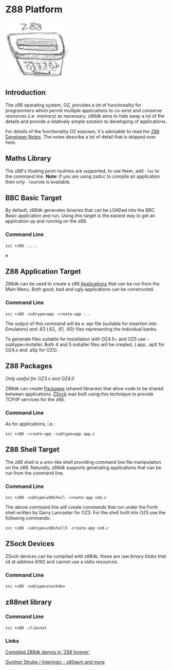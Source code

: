 # Z88 Platform

![](images/platform/z88.jpg)


## Introduction

The z88 operating system, OZ, provides a lot of functionality for programmers which permit multiple applications to co-exist and conserve resources (i.e. memory) as necessary. z88dk aims to hide away a lot of the details and provide a relatively simple solution to developing of applications.

For details of the functionality OZ exposes, it's advisable to read the [Z88 Developer Notes](http://www.worldofspectrum.org/z88forever/dn327/index.htm). The notes describe a lot of detail that is skipped over here.

## Maths Library

The z88's floating point routines are supported, to use them, add `-lmz` to the command line. **Note:** if you are using zsdcc to compile an application then
only `-lmath48` is available.

## BBC Basic Target

By default, z88dk generates binaries that can be LOADed into the BBC Basic application and run. Using this target is the easiest way to get an application up and running on the z88.

### Command Line

	
	zcc +z88 .....
e
## Z88 Application Target

Z88dk can be used to create a z88 [Applications](z88_applications) that can be run from the Main Menu. Both good, bad and ugly applications can be constructed.

### Command Line

	zcc +z88 -subtype=app -create-app ...

The output of this command will be a .epr file (suitable for insertion into Emulators) and .63 (.62, .61, .60) files representing the individual banks.

To generate files suitable for Installation with OZ4.5+ and OZ5 use -subtype=installer. Both 4 and 5 installer files will be created, (.app, .apX for OZ4.x and .a5p for OZ5).

## Z88 Packages

_Only useful for OZ3.x and OZ4.0_

Z88dk can create [Packages](z88_packages) (shared libraries) that allow code to be shared between applications. [ZSock](http://www.rst38.org.uk/zsock) was built using this technique to provide TCP/IP services for the z88.

### Command Line

As for applications, i.e.:

    zcc +z88 -create-app -subtype=app app.c

## Z88 Shell Target

The z88 shell is a unix-like shell providing command line file manipulation on the z88. Naturally, z88dk supports generating applications that can be run from the command line.

### Command Line

    zcc +z88 -subtype=z88shell -create-app cmd.c

The above command line will create commands that run under the Forth shell written by Garry Lancaster for OZ3. For the shell built into OZ5 use the following commands:

    zcc +z88 -subtype=z88shell5 -create-app cmd.c


## ZSock Devices

ZSock devices can be compiled with z88dk, these are raw binary blobs that sit at address 8192 and cannot use a stdio resources.

### Command Line

    zcc +z88 -subtype=zsockdev


## z88net library

### Command Line

	
	zcc +z88 -clib=net


### Links

[Compiled Z88dk demos in 'Z88 forever'](http://www.worldofspectrum.org/z88forever/rom-z88dkdemos.html)

[Gunther Strube / Interlogic - z80asm and more](http://www.worldofspectrum.org/z88forever/rom-workbench.html)
